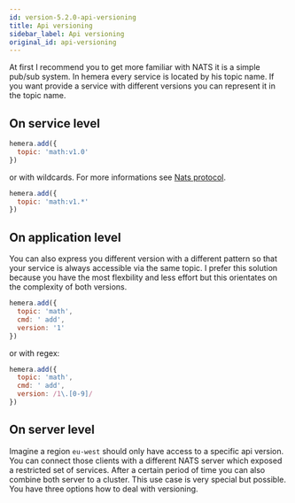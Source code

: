 ```yaml
---
id: version-5.2.0-api-versioning
title: Api versioning
sidebar_label: Api versioning
original_id: api-versioning
---
```


At first I recommend you to get more familiar with NATS it is a simple pub/sub system. In hemera every service is located by his topic name.
If you want provide a service with different versions you can represent it in the topic name.

## On service level

```js
hemera.add({
  topic: 'math:v1.0'
})
```

or with wildcards. For more informations see [Nats protocol](https://nats.io/documentation/internals/nats-protocol/).

```js
hemera.add({
  topic: 'math:v1.*'
})
```

## On application level

You can also express you different version with a different pattern so that your service is always accessible via the same topic. I prefer this solution because you have the most flexbility and less effort but this orientates on the complexity of both versions.

```js
hemera.add({
  topic: 'math',
  cmd: ' add',
  version: '1'
})
```

or with regex:

```js
hemera.add({
  topic: 'math',
  cmd: ' add',
  version: /1\.[0-9]/
})
```

## On server level

Imagine a region `eu-west` should only have access to a specific api version. You can connect those clients with a different NATS server which exposed a restricted set of services. After a certain period of time you can also combine both server to a cluster. This use case is very special but possible. You have three options how to deal with versioning.
